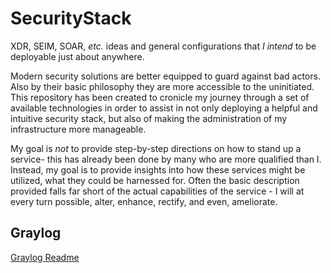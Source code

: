 # SecurityStack
XDR, SEIM, SOAR, *etc.* ideas and general configurations that *I intend* to be deployable just about anywhere.

Modern security solutions are better equipped to guard against bad actors. Also by their basic philosophy they are more accessible to the uninitiated. This repository has been created to cronicle my journey through a set of available technologies in order to assist in not only deploying a helpful and intuitive security stack, but also of making the administration of my infrastructure more manageable.

My goal is *not* to provide step-by-step directions on how to stand up a service- this has already been done by many who are more qualified than I. Instead, my goal is to provide insights into how these services might be utilized, what they could be harnessed for. Often the basic description provided falls far short of the actual capabilities of the service - I will at every turn possible, alter, enhance, rectify, and even, ameliorate.

## Graylog
[Graylog Readme](graylog/README.md)
